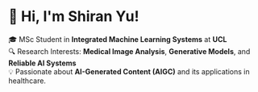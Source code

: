 # 👋 Hi, I'm Shiran Yu!

🎓 MSc Student in **Integrated Machine Learning Systems** at **UCL**  
🔍 Research Interests: **Medical Image Analysis**, **Generative Models**, and **Reliable AI Systems**  
💡 Passionate about **AI-Generated Content (AIGC)** and its applications in healthcare.  